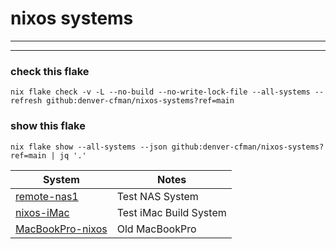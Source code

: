 # nixos systems
---

---
### check this flake
```
nix flake check -v -L --no-build --no-write-lock-file --all-systems --refresh github:denver-cfman/nixos-systems?ref=main
```

### show this flake
```
nix flake show --all-systems --json github:denver-cfman/nixos-systems?ref=main | jq '.'
```

| System | Notes |
|---|---|
| [remote-nas1](./remote-nas1/readme.md) | Test NAS System |
| [nixos-iMac](./nixos-iMac/readme.md) | Test iMac Build System |
| [MacBookPro-nixos](./MacBookPro-nixos/README.md) | Old MacBookPro |
